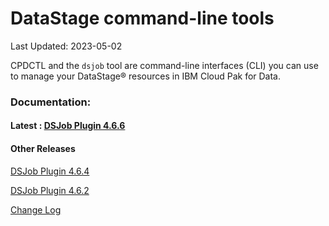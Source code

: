 
# DataStage  command-line tools

  

Last Updated: 2023-05-02

  

CPDCTL and the  `dsjob`  tool are command-line interfaces (CLI) you can use to manage your  DataStage®  resources in IBM Cloud Pak for Data.

### Documentation:
#### Latest : [DSJob Plugin 4.6.6](https://github.com/IBM/DataStage/tree/main/dsjob/dsjob.4.6.6.md)
#### Other Releases
[DSJob Plugin 4.6.4](https://github.com/IBM/DataStage/tree/main/dsjob/dsjob.4.6.4.md)

[DSJob Plugin 4.6.2](https://github.com/IBM/DataStage/tree/main/dsjob/dsjob.4.6.2.md)

[Change Log](https://github.com/IBM/DataStage/tree/main/dsjob/changelog.md)
